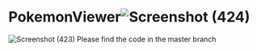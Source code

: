 # PokemonViewer![Screenshot (424)](https://github.com/Abhaysingh77/PokemonViewer/assets/78447760/f6da2fa8-e07d-45d4-aa22-96d6fb0eec26)
![Screenshot (423)](https://github.com/Abhaysingh77/PokemonViewer/assets/78447760/0bcef73c-e680-4fc7-a9a5-4d7321c94c3d)
Please find the code in the master branch
